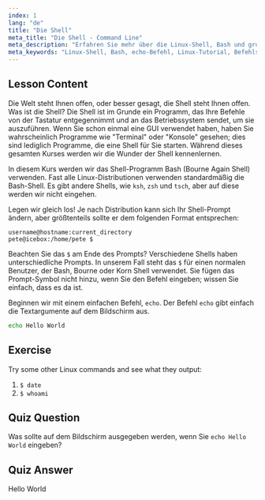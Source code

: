 ```yaml
---
index: 1
lang: "de"
title: "Die Shell"
meta_title: "Die Shell - Command Line"
meta_description: "Erfahren Sie mehr über die Linux-Shell, Bash und grundlegende Befehle wie 'echo'. Verstehen Sie Shell-Prompts und beginnen Sie Ihre Linux-Reise mit diesem anfängerfreundlichen Leitfaden."
meta_keywords: "Linux-Shell, Bash, echo-Befehl, Linux-Tutorial, Befehlszeile, Linux für Anfänger, Shell-Prompt, Linux-Leitfaden"
---
```


## Lesson Content

Die Welt steht Ihnen offen, oder besser gesagt, die Shell steht Ihnen offen. Was ist die Shell? Die Shell ist im Grunde ein Programm, das Ihre Befehle von der Tastatur entgegennimmt und an das Betriebssystem sendet, um sie auszuführen. Wenn Sie schon einmal eine GUI verwendet haben, haben Sie wahrscheinlich Programme wie "Terminal" oder "Konsole" gesehen; dies sind lediglich Programme, die eine Shell für Sie starten. Während dieses gesamten Kurses werden wir die Wunder der Shell kennenlernen.

In diesem Kurs werden wir das Shell-Programm Bash (Bourne Again Shell) verwenden. Fast alle Linux-Distributionen verwenden standardmäßig die Bash-Shell. Es gibt andere Shells, wie `ksh`, `zsh` und `tsch`, aber auf diese werden wir nicht eingehen.

Legen wir gleich los! Je nach Distribution kann sich Ihr Shell-Prompt ändern, aber größtenteils sollte er dem folgenden Format entsprechen:

```plaintext
username@hostname:current_directory
pete@icebox:/home/pete $
```

Beachten Sie das `$` am Ende des Prompts? Verschiedene Shells haben unterschiedliche Prompts. In unserem Fall steht das `$` für einen normalen Benutzer, der Bash, Bourne oder Korn Shell verwendet. Sie fügen das Prompt-Symbol nicht hinzu, wenn Sie den Befehl eingeben; wissen Sie einfach, dass es da ist.

Beginnen wir mit einem einfachen Befehl, `echo`. Der Befehl `echo` gibt einfach die Textargumente auf dem Bildschirm aus.

```bash
echo Hello World
```

## Exercise

Try some other Linux commands and see what they output:

1. `$ date`
2. `$ whoami`

## Quiz Question

Was sollte auf dem Bildschirm ausgegeben werden, wenn Sie `echo Hello World` eingeben?

## Quiz Answer

Hello World
